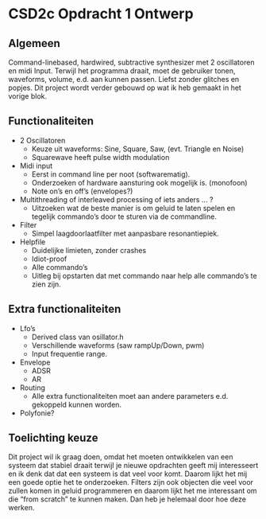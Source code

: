 # CSD2c Opdracht 1 Ontwerp


## Algemeen ##
Command-linebased, hardwired, subtractive synthesizer met 2 oscillatoren en midi Input. Terwijl het programma draait, moet de gebruiker tonen, waveforms, volume, e.d. aan kunnen passen. Liefst zonder glitches en popjes. Dit project wordt verder gebouwd op wat ik heb gemaakt in het vorige blok.

## Functionaliteiten ##
  -	2 Oscillatoren
      -	Keuze uit waveforms: Sine, Square, Saw, (evt. Triangle en Noise)
      -	Squarewave heeft pulse width modulation
  -	Midi input
      -	Eerst in command line per noot (softwarematig).
      -	Onderzoeken of hardware aansturing ook mogelijk is. (monofoon)
      -	Note on’s en off’s (envelopes?)
  -	Multithreading of interleaved processing of iets anders … ?
      -	Uitzoeken wat de beste manier is om geluid te laten spelen en tegelijk commando’s door te sturen via de commandline.
  -	Filter
      -	Simpel laagdoorlaatfilter met aanpasbare resonantiepiek.
  -	Helpfile
      -	Duidelijke limieten, zonder crashes
      -	Idiot-proof
      -	Alle commando’s
      -	Uitleg bij opstarten dat met commando naar help alle commando’s te zien zijn.

## Extra functionaliteiten ##
  -	Lfo’s
      -	Derived class van osillator.h
      -	Verschillende waveforms (saw rampUp/Down, pwm)
      -	Input frequentie range.
  -	Envelope
      -	ADSR
      -	AR
  -	Routing
      -	Alle extra functionaliteiten moet aan andere parameters e.d. gekoppeld kunnen worden.
  -	Polyfonie?

## Toelichting keuze ##
Dit project wil ik graag doen, omdat het moeten ontwikkelen van een systeem dat stabiel draait terwijl je nieuwe opdrachten geeft mij interesseert en ik denk dat dat een systeem is dat veel voor komt. Daarom lijkt het mij een goede optie het te onderzoeken. Filters zijn ook objecten die veel voor zullen komen in geluid programmeren en daarom lijkt het me interessant om die “from scratch” te kunnen maken. Dan heb je helemaal door hoe deze werken.
